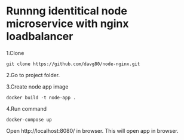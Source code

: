 # Runnng identitical node microservice with nginx loadbalancer

1.Clone
 ```
 git clone https://github.com/davg80/node-nginx.git
 ```
 
 2.Go to project folder.
 
 3.Create node app image
 
 ```
 docker build -t node-app .
 
 ```
 4.Run command
 
 ```
 docker-compose up 
 ```
 
 Open http://localhost:8080/ in browser. This will open app in browser.
